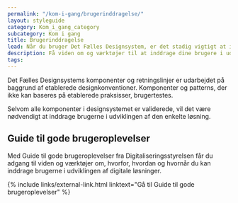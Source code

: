```yaml
---
permalink: "/kom-i-gang/brugerinddragelse/"
layout: styleguide
category: Kom_i_gang_category
subcategory: Kom i gang
title: Brugerinddragelse
lead: Når du bruger Det Fælles Designsystem, er det stadig vigtigt at inddrage brugerne og brugerteste den enkelte løsning for at sikre den gode brugeroplevelse. 
description: Få viden om og værktøjer til at inddrage dine brugere i udviklingen for at opnå den bedste brugeroplevelse.
tags:
---
```


Det Fælles Designsystems komponenter og retningslinjer er udarbejdet på baggrund af etablerede designkonventioner. Komponenter og patterns, der ikke kan baseres på etablerede praksisser, brugertestes.

Selvom alle komponenter i designsystemet er validerede, vil det være nødvendigt at inddrage brugerne i udviklingen af den enkelte løsning. 

## Guide til gode brugeroplevelser

Med Guide til gode brugeroplevelser fra Digitaliseringsstyrelsen får du adgang til viden og værktøjer om, hvorfor, hvordan og hvornår du kan inddrage brugerne i udviklingen af digitale løsninger.

{% include links/external-link.html linktext="Gå til Guide til gode brugeroplevelser" %}
